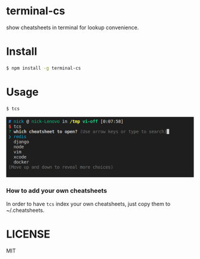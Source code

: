 # terminal-cs
show cheatsheets in terminal for lookup convenience.

# Install
```bash
$ npm install -g terminal-cs
```

# Usage
```bash
$ tcs
```
![](./search.png)

### How to add your own cheatsheets
In order to have `tcs` index your own cheatsheets, just copy them to ~/.cheatsheets.

# LICENSE
MIT
